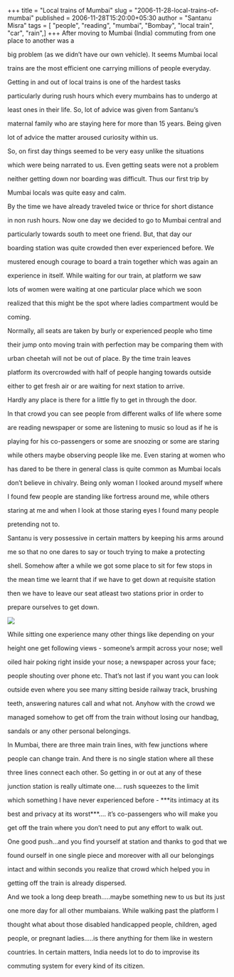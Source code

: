 +++
title = "Local trains of Mumbai"
slug = "2006-11-28-local-trains-of-mumbai"
published = 2006-11-28T15:20:00+05:30
author = "Santanu Misra"
tags = [ "people", "reading", "mumbai", "Bombay", "local train", "car", "rain",]
+++
After moving to Mumbai (India) commuting from one place to another was a
big problem (as we didn’t have our own vehicle). It seems Mumbai local
trains are the most efficient one carrying millions of people everyday.
Getting in and out of local trains is one of the hardest tasks
particularly during rush hours which every mumbains has to undergo at
least ones in their life. So, lot of advice was given from Santanu’s
maternal family who are staying here for more than 15 years. Being given
lot of advice the matter aroused curiosity within us.

So, on first day things seemed to be very easy unlike the situations
which were being narrated to us. Even getting seats were not a problem
neither getting down nor boarding was difficult. Thus our first trip by
Mumbai locals was quite easy and calm.

By the time we have already traveled twice or thrice for short distance
in non rush hours. Now one day we decided to go to Mumbai central and
particularly towards south to meet one friend. But, that day our
boarding station was quite crowded then ever experienced before. We
mustered enough courage to board a train together which was again an
experience in itself. While waiting for our train, at platform we saw
lots of women were waiting at one particular place which we soon
realized that this might be the spot where ladies compartment would be
coming.

Normally, all seats are taken by burly or experienced people who time
their jump onto moving train with perfection may be comparing them with
urban cheetah will not be out of place. By the time train leaves
platform its overcrowded with half of people hanging towards outside
either to get fresh air or are waiting for next station to arrive.
Hardly any place is there for a little fly to get in through the door.

In that crowd you can see people from different walks of life where some
are reading newspaper or some are listening to music so loud as if he is
playing for his co-passengers or some are snoozing or some are staring
while others maybe observing people like me. Even staring at women who
has dared to be there in general class is quite common as Mumbai locals
don’t believe in chivalry. Being only woman I looked around myself where
I found few people are standing like fortress around me, while others
staring at me and when I look at those staring eyes I found many people
pretending not to.

Santanu is very possessive in certain matters by keeping his arms around
me so that no one dares to say or touch trying to make a protecting
shell. Somehow after a while we got some place to sit for few stops in
the mean time we learnt that if we have to get down at requisite station
then we have to leave our seat atleast two stations prior in order to
prepare ourselves to get down.

  

[![](../images/thumbnails/2006-11-28-local-trains-of-mumbai-mumbai-local-train1.jpg)](../images/2006-11-28-local-trains-of-mumbai-mumbai-local-train1.jpg)

While sitting one experience many other things like depending on your
height one get following views - someone’s armpit across your nose; well
oiled hair poking right inside your nose; a newspaper across your face;
people shouting over phone etc. That’s not last if you want you can look
outside even where you see many sitting beside railway track, brushing
teeth, answering natures call and what not. Anyhow with the crowd we
managed somehow to get off from the train without losing our handbag,
sandals or any other personal belongings.

In Mumbai, there are three main train lines, with few junctions where
people can change train. And there is no single station where all these
three lines connect each other. So getting in or out at any of these
junction station is really ultimate one…. rush squeezes to the limit
which something I have never experienced before - ***its intimacy at its
best and privacy at its worst***…. it’s co-passengers who will make you
get off the train where you don’t need to put any effort to walk out.
One good push…and you find yourself at station and thanks to god that we
found ourself in one single piece and moreover with all our belongings
intact and within seconds you realize that crowd which helped you in
getting off the train is already dispersed.

And we took a long deep breath…..maybe something new to us but its just
one more day for all other mumbaians. While walking past the platform I
thought what about those disabled handicapped people, children, aged
people, or pregnant ladies…..is there anything for them like in western
countries. In certain matters, India needs lot to do to improvise its
commuting system for every kind of its citizen.
